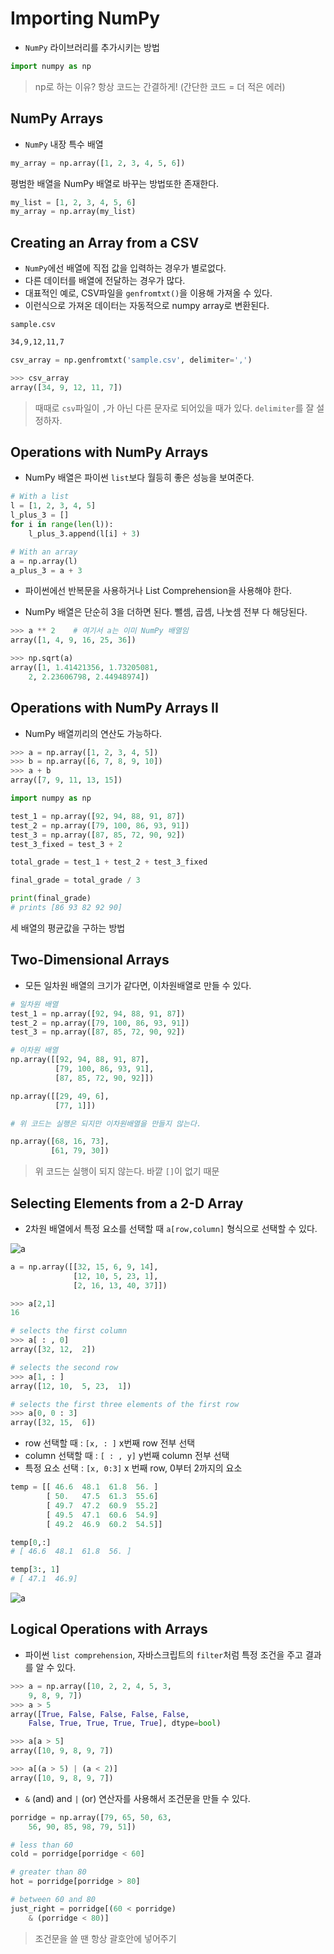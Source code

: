 # Importing NumPy

- `NumPy` 라이브러리를 추가시키는 방법

```py
import numpy as np
```

> np로 하는 이유? 항상 코드는 간결하게! (간단한 코드 = 더 적은 에러)

## NumPy Arrays

- `NumPy` 내장 특수 배열

```py
my_array = np.array([1, 2, 3, 4, 5, 6])
```

평범한 배열을 NumPy 배열로 바꾸는 방법또한 존재한다.

```py
my_list = [1, 2, 3, 4, 5, 6]
my_array = np.array(my_list)
```

## Creating an Array from a CSV

- `NumPy`에선 배열에 직접 값을 입력하는 경우가 별로없다.
- 다른 데이터를 배열에 전달하는 경우가 많다.
- 대표적인 예로, CSV파일을 `genfromtxt()`을 이용해 가져올 수 있다.
- 이런식으로 가져온 데이터는 자동적으로 numpy array로 변환된다.

`sample.csv`

```txt
34,9,12,11,7
```

```py
csv_array = np.genfromtxt('sample.csv', delimiter=',')

>>> csv_array
array([34, 9, 12, 11, 7])
```

> 때때로 `csv`파일이 `,`가 아닌 다른 문자로 되어있을 때가 있다. `delimiter`를 잘 설정하자.

## Operations with NumPy Arrays

- NumPy 배열은 파이썬 `list`보다 월등히 좋은 성능을 보여준다.

```py
# With a list
l = [1, 2, 3, 4, 5]
l_plus_3 = []
for i in range(len(l)):
    l_plus_3.append(l[i] + 3)

# With an array
a = np.array(l)
a_plus_3 = a + 3
```

- 파이썬에선 반복문을 사용하거나 List Comprehension을 사용해야 한다.

- NumPy 배열은 단순히 3을 더하면 된다. 뺄셈, 곱셈, 나눗셈 전부 다 해당된다.

```py
>>> a ** 2    # 여기서 a는 이미 NumPy 배열임
array([1, 4, 9, 16, 25, 36])

>>> np.sqrt(a)
array([1, 1.41421356, 1.73205081,
    2, 2.23606798, 2.44948974])
```

## Operations with NumPy Arrays II

- NumPy 배열끼리의 연산도 가능하다.

```py
>>> a = np.array([1, 2, 3, 4, 5])
>>> b = np.array([6, 7, 8, 9, 10])
>>> a + b
array([7, 9, 11, 13, 15])

import numpy as np

test_1 = np.array([92, 94, 88, 91, 87])
test_2 = np.array([79, 100, 86, 93, 91])
test_3 = np.array([87, 85, 72, 90, 92])
test_3_fixed = test_3 + 2

total_grade = test_1 + test_2 + test_3_fixed

final_grade = total_grade / 3

print(final_grade)
# prints [86 93 82 92 90]
```

세 배열의 평균값을 구하는 방법

## Two-Dimensional Arrays

- 모든 일차원 배열의 크기가 같다면, 이차원배열로 만들 수 있다.

```py
# 일차원 배열
test_1 = np.array([92, 94, 88, 91, 87])
test_2 = np.array([79, 100, 86, 93, 91])
test_3 = np.array([87, 85, 72, 90, 92])

# 이차원 배열
np.array([[92, 94, 88, 91, 87],
          [79, 100, 86, 93, 91],
          [87, 85, 72, 90, 92]])

np.array([[29, 49, 6],
          [77, 1]])

# 위 코드는 실행은 되지만 이차원배열을 만들지 않는다.

np.array([68, 16, 73],
         [61, 79, 30])
```

>위 코드는 실행이 되지 않는다. 바깥 `[]`이 없기 때문

## Selecting Elements from a 2-D Array

- 2차원 배열에서 특정 요소를 선택할 때 `a[row,column]` 형식으로 선택할 수 있다.

![a](https://s3.amazonaws.com/codecademy-content/courses/numpy/NumPy+Array+fixed.svg)

```py
a = np.array([[32, 15, 6, 9, 14],
              [12, 10, 5, 23, 1],
              [2, 16, 13, 40, 37]])

>>> a[2,1]
16

# selects the first column
>>> a[ : , 0]
array([32, 12,  2])

# selects the second row
>>> a[1, : ]
array([12, 10,  5, 23,  1])

# selects the first three elements of the first row
>>> a[0, 0 : 3]
array([32, 15,  6])
```

- row 선택할 때       : `[x, : ]`         x번째 row 전부 선택
- column 선택할 때 : `[ : , y]`        y번째 column 전부 선택
- 특정 요소 선택      : `[x, 0:3]`      x 번째 row, 0부터 2까지의 요소

```py
temp = [[ 46.6  48.1  61.8  56. ]
        [ 50.   47.5  61.3  55.6]
        [ 49.7  47.2  60.9  55.2]
        [ 49.5  47.1  60.6  54.9]
        [ 49.2  46.9  60.2  54.5]]

temp[0,:]
# [ 46.6  48.1  61.8  56. ]

temp[3:, 1]
# [ 47.1  46.9]
```

![a](https://i.imgur.com/6T2cxGs.png)

## Logical Operations with Arrays

- 파이썬 `list comprehension`, 자바스크립트의 `filter`처럼 특정 조건을 주고 결과를 알 수 있다.

```py
>>> a = np.array([10, 2, 2, 4, 5, 3,
    9, 8, 9, 7])
>>> a > 5
array([True, False, False, False, False,
    False, True, True, True, True], dtype=bool)

>>> a[a > 5]
array([10, 9, 8, 9, 7])

>>> a[(a > 5) | (a < 2)]
array([10, 9, 8, 9, 7])
```

- `&` (and) and `|` (or) 연산자를 사용해서 조건문을 만들 수 있다.

```py
porridge = np.array([79, 65, 50, 63,
    56, 90, 85, 98, 79, 51])

# less than 60
cold = porridge[porridge < 60]

# greater than 80
hot = porridge[porridge > 80]

# between 60 and 80
just_right = porridge[(60 < porridge)
    & (porridge < 80)]
```

>조건문을 쓸 땐 항상 괄호안에 넣어주기
